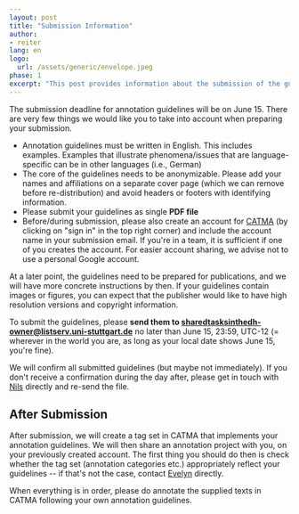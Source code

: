 ```yaml
--- 
layout: post
title: "Submission Information"
author:
- reiter
lang: en
logo: 
  url: /assets/generic/envelope.jpeg
phase: 1
excerpt: "This post provides information about the submission of the guidelines."
--- 
```


The submission deadline for annotation guidelines will be on June 15. There are very few things we would like you to take into account when preparing your submission.

- Annotation guidelines must be written in English. This includes examples. Examples that illustrate phenomena/issues that are language-specific can be in other languages (i.e., German)
- The core of the guidelines needs to be anonymizable. Please add your names and affiliations on a separate cover page (which we can remove before re-distribution) and avoid headers or footers with identifying information.
- Please submit your guidelines as single **PDF file**
- Before/during submission, please also create an account for [CATMA](https://portal.catma.de/catma/) (by clicking on "sign in" in the top right corner) and include the account name in your submission email. If you're in a team, it is sufficient if one of you creates the account. For easier account sharing, we advise not to use a personal Google account.


At a later point, the guidelines need to be prepared for publications, and we will have more concrete instructions by then. If your guidelines contain images or figures, you can expect that the publisher would like to have high resolution versions and copyright information.

To submit the guidelines, please **send them to [sharedtasksinthedh-owner@listserv.uni-stuttgart.de](mailto:sharedtasksinthedh-owner@listserv.uni-stuttgart.de)** no later than June 15, 23:59, UTC-12 (= wherever in the world you are, as long as your local date shows June 15, you're fine).

We will confirm all submitted guidelines (but maybe not immediately). If you don't receive a confirmation during the day after, please get in touch with [Nils](mailto:nils.reiter@ims.uni-stuttgart.de) directly and re-send the file.




## After Submission

After submission, we will create a tag set in CATMA that implements your annotation guidelines. We will then share an annotation project with you, on your previously created account. The first thing you should do then is check whether the tag set (annotation categories etc.) appropriately reflect your guidelines -- if that's not the case, contact [Evelyn](mailto:evelyn.gius@uni-hamburg.de) directly. 

When everything is in order, please do annotate the supplied texts in CATMA following your own annotation guidelines.